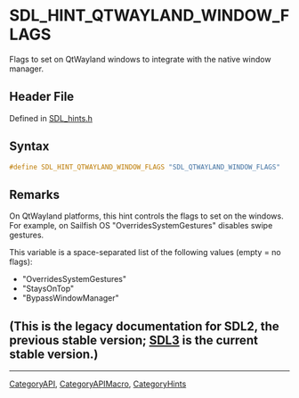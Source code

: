 # SDL_HINT_QTWAYLAND_WINDOW_FLAGS

Flags to set on QtWayland windows to integrate with the native window manager.

## Header File

Defined in [SDL_hints.h](https://github.com/libsdl-org/SDL/blob/SDL2/include/SDL_hints.h)

## Syntax

```c
#define SDL_HINT_QTWAYLAND_WINDOW_FLAGS "SDL_QTWAYLAND_WINDOW_FLAGS"
```

## Remarks

On QtWayland platforms, this hint controls the flags to set on the windows.
For example, on Sailfish OS "OverridesSystemGestures" disables swipe
gestures.

This variable is a space-separated list of the following values (empty = no
flags):

- "OverridesSystemGestures"
- "StaysOnTop"
- "BypassWindowManager"

## (This is the legacy documentation for SDL2, the previous stable version; [SDL3](https://wiki.libsdl.org/SDL3/) is the current stable version.)



----
[CategoryAPI](CategoryAPI), [CategoryAPIMacro](CategoryAPIMacro), [CategoryHints](CategoryHints)

